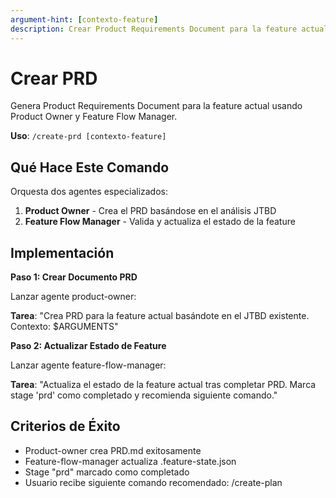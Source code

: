 ```yaml
---
argument-hint: [contexto-feature]
description: Crear Product Requirements Document para la feature actual
---
```


# Crear PRD

Genera Product Requirements Document para la feature actual usando Product Owner y Feature Flow Manager.

**Uso**: `/create-prd [contexto-feature]`

## Qué Hace Este Comando

Orquesta dos agentes especializados:
1. **Product Owner** - Crea el PRD basándose en el análisis JTBD
2. **Feature Flow Manager** - Valida y actualiza el estado de la feature

## Implementación

**Paso 1: Crear Documento PRD**

Lanzar agente product-owner:

**Tarea**: "Crea PRD para la feature actual basándote en el JTBD existente. Contexto: $ARGUMENTS"

**Paso 2: Actualizar Estado de Feature**

Lanzar agente feature-flow-manager:

**Tarea**: "Actualiza el estado de la feature actual tras completar PRD. Marca stage 'prd' como completado y recomienda siguiente comando."

## Criterios de Éxito

- Product-owner crea PRD.md exitosamente
- Feature-flow-manager actualiza .feature-state.json
- Stage "prd" marcado como completado
- Usuario recibe siguiente comando recomendado: /create-plan
